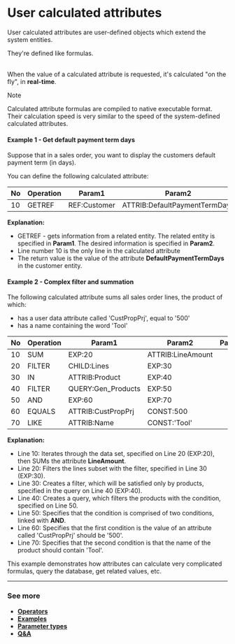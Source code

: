 # User calculated attributes

User calculated attributes are user-defined objects which extend the system entities.

They're defined like formulas.

<br> When the value of a calculated attribute is requested, it's calculated "on the fly", in **real-time**.

> [!NOTE]
> 
> Calculated attribute formulas are compiled to native executable format.<br>
> Their calculation speed is very similar to the speed of the system-defined calculated attributes.

#### Example 1 - Get default payment term days

Suppose that in a sales order, you want to display the customers default payment term (in days).

You can define the following calculated attribute:

| No | Operation | Param1 | Param2 | Param3 |
|----|-----------|--------|--------|--------|
| 10 | GETREF | REF:Customer | ATTRIB:DefaultPaymentTermDays |

**Explanation:**

- GETREF - gets information from a related entity. The related entity is specified in **Param1**. The desired information is specified in **Param2**.
- Line number 10 is the only line in the calculated attribute
- The return value is the value of the attribute **DefaultPaymentTermDays** in the customer entity.

#### Example 2 - Complex filter and summation

The following calculated attribute sums all sales order lines, the product of which:

- has a user data attribute called 'CustPropPrj', equal to '500'
- has a name containing the word 'Tool'

| No | Operation | Param1 | Param2 | Param3 |
|----|-----------|--------|--------|--------|
| 10 | SUM | EXP:20 | ATTRIB:LineAmount |
| 20 | FILTER | CHILD:Lines | EXP:30 |
| 30 | IN | ATTRIB:Product | EXP:40 |
| 40 | FILTER | QUERY:Gen_Products | EXP:50 |
| 50 | AND | EXP:60 | EXP:70 |
| 60 | EQUALS | ATTRIB:CustPropPrj | CONST:500 |
| 70 | LIKE | ATTRIB:Name | CONST:'Tool' |

**Explanation:**

- Line 10: Iterates through the data set, specified on Line 20 (EXP:20), then SUMs the attribute **LineAmount**.
- Line 20: Filters the lines subset with the filter, specified in Line 30 (EXP:30).
- Line 30: Creates a filter, which will be satisfied only by products, specified in the query on Line 40 (EXP:40).
- Line 40: Creates a query, which filters the products with the condition, specified on Line 50.
- Line 50: Specifies that the condition is comprised of two conditions, linked with **AND**.
- Line 60: Specifies that the first condition is the value of an attribute called 'CustPropPrj' should be '500'.
- Line 70: Specifies that the second condition is that the name of the product should contain 'Tool'.

This example demonstrates how attributes can calculate very complicated formulas, query the database, get related values, etc.

--------
### See more

- **[Operators](https://docs.erp.net/tech/advanced/calculated-attributes/operators/index.html)**
- **[Examples](https://docs.erp.net/tech/advanced/calculated-attributes/examples/index.html)**
- **[Parameter types](https://docs.erp.net/tech/advanced/calculated-attributes/parameter-types/index.html)**
- **[Q&A](https://docs.erp.net/tech/advanced/calculated-attributes/QA/index.html)**

